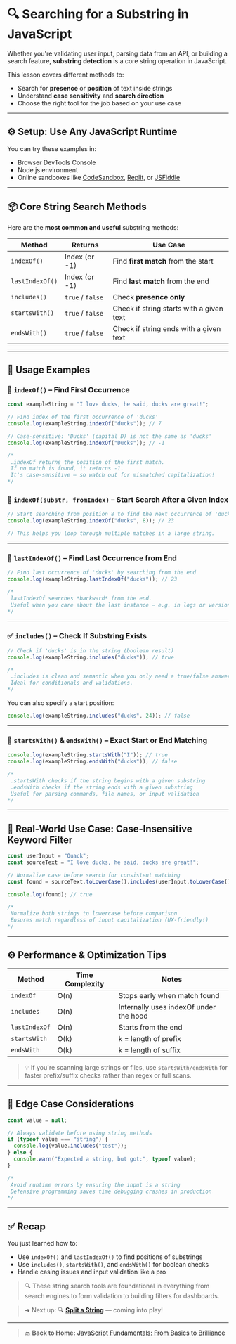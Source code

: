 # 🔍 Searching for a Substring in JavaScript

Whether you're validating user input, parsing data from an API, or building a search feature, **substring detection** is a core string operation in JavaScript.

This lesson covers different methods to:

- Search for **presence** or **position** of text inside strings
- Understand **case sensitivity** and **search direction**
- Choose the right tool for the job based on your use case

---

## ⚙️ Setup: Use Any JavaScript Runtime

You can try these examples in:

- Browser DevTools Console
- Node.js environment
- Online sandboxes like [CodeSandbox](https://codesandbox.io/), [Replit](https://replit.com/), or [JSFiddle](https://jsfiddle.net/)

---

## 📦 Core String Search Methods

Here are the **most common and useful** substring methods:

| Method          | Returns          | Use Case                                 |
| --------------- | ---------------- | ---------------------------------------- |
| `indexOf()`     | Index (or -1)    | Find **first match** from the start      |
| `lastIndexOf()` | Index (or -1)    | Find **last match** from the end         |
| `includes()`    | `true` / `false` | Check **presence only**                  |
| `startsWith()`  | `true` / `false` | Check if string starts with a given text |
| `endsWith()`    | `true` / `false` | Check if string ends with a given text   |

---

## 🧪 Usage Examples

### 🔎 `indexOf()` – Find First Occurrence

```javascript
const exampleString = "I love ducks, he said, ducks are great!";

// Find index of the first occurrence of 'ducks'
console.log(exampleString.indexOf("ducks")); // 7

// Case-sensitive: 'Ducks' (capital D) is not the same as 'ducks'
console.log(exampleString.indexOf("Ducks")); // -1
```

```javascript
/*
 .indexOf returns the position of the first match.
 If no match is found, it returns -1.
 It's case-sensitive — so watch out for mismatched capitalization!
*/
```

### 🧭 `indexOf(substr, fromIndex)` – Start Search After a Given Index

```javascript
// Start searching from position 8 to find the next occurrence of 'ducks'
console.log(exampleString.indexOf("ducks", 8)); // 23
```

```javascript
// This helps you loop through multiple matches in a large string.
```

---

### 🔁 `lastIndexOf()` – Find Last Occurrence from End

```javascript
// Find last occurrence of 'ducks' by searching from the end
console.log(exampleString.lastIndexOf("ducks")); // 23
```

```javascript
/*
 lastIndexOf searches *backward* from the end.
 Useful when you care about the last instance — e.g. in logs or version strings.
*/
```

---

### ✅ `includes()` – Check If Substring Exists

```javascript
// Check if 'ducks' is in the string (boolean result)
console.log(exampleString.includes("ducks")); // true
```

```javascript
/*
 .includes is clean and semantic when you only need a true/false answer.
 Ideal for conditionals and validations.
*/
```

You can also specify a start position:

```javascript
console.log(exampleString.includes("ducks", 24)); // false
```

---

### 🚀 `startsWith()` & `endsWith()` – Exact Start or End Matching

```javascript
console.log(exampleString.startsWith("I")); // true
console.log(exampleString.endsWith("ducks")); // false
```

```javascript
/*
 .startsWith checks if the string begins with a given substring
 .endsWith checks if the string ends with a given substring
 Useful for parsing commands, file names, or input validation
*/
```

---

## 📌 Real-World Use Case: Case-Insensitive Keyword Filter

```javascript
const userInput = "Quack";
const sourceText = "I love ducks, he said, ducks are great!";

// Normalize case before search for consistent matching
const found = sourceText.toLowerCase().includes(userInput.toLowerCase());

console.log(found); // true
```

```javascript
/*
 Normalize both strings to lowercase before comparison
 Ensures match regardless of input capitalization (UX-friendly!)
*/
```

---

## ⚙️ Performance & Optimization Tips

| Method        | Time Complexity | Notes                                  |
| ------------- | --------------- | -------------------------------------- |
| `indexOf`     | O(n)            | Stops early when match found           |
| `includes`    | O(n)            | Internally uses indexOf under the hood |
| `lastIndexOf` | O(n)            | Starts from the end                    |
| `startsWith`  | O(k)            | k = length of prefix                   |
| `endsWith`    | O(k)            | k = length of suffix                   |

> 💡 If you're scanning large strings or files, use `startsWith/endsWith` for faster prefix/suffix checks rather than regex or full scans.

---

## 🚨 Edge Case Considerations

```javascript
const value = null;

// Always validate before using string methods
if (typeof value === "string") {
  console.log(value.includes("test"));
} else {
  console.warn("Expected a string, but got:", typeof value);
}
```

```javascript
/*
 Avoid runtime errors by ensuring the input is a string
 Defensive programming saves time debugging crashes in production
*/
```

---

## ✅ Recap

You just learned how to:

- Use `indexOf()` and `lastIndexOf()` to find positions of substrings
- Use `includes()`, `startsWith()`, and `endsWith()` for boolean checks
- Handle casing issues and input validation like a pro

> 🔍 These string search tools are foundational in everything from search engines to form validation to building filters for dashboards.

> ➜ Next up: 🔍 [**Split a String**](./05-split-a-string.md) — coming into play!

---

> 🔙 **Back to Home:** [JavaScript Fundamentals: From Basics to Brilliance](../index.md)
